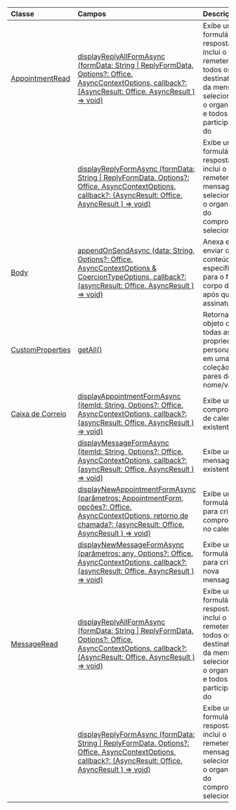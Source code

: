 | Classe | Campos | Descrição |
|:---|:---|:---|
|[AppointmentRead](/javascript/api/outlook/outlook.appointmentread)|[displayReplyAllFormAsync (formData: String \| ReplyFormData, Options?: Office. AsyncContextOptions, callback?: (AsyncResult: Office. AsyncResult <void> ) => void)](/javascript/api/outlook/outlook.appointmentread#displayreplyallformasync-formdata--options--callback--asyncresult-)|Exibe um formulário de resposta que inclui o remetente e todos os destinatários da mensagem selecionada ou o organizador e todos os participantes do|
||[displayReplyFormAsync (formData: String \| ReplyFormData, Options?: Office. AsyncContextOptions, callback?: (AsyncResult: Office. AsyncResult <void> ) => void)](/javascript/api/outlook/outlook.appointmentread#displayreplyformasync-formdata--options--callback--asyncresult-)|Exibe um formulário de resposta que inclui o remetente da mensagem selecionada ou o organizador do compromisso selecionado.|
|[Body](/javascript/api/outlook/outlook.body)|[appendOnSendAsync (data: String, Options?: Office. AsyncContextOptions & CoercionTypeOptions, callback?: (asyncResult: Office. AsyncResult <void> ) => void)](/javascript/api/outlook/outlook.body#appendonsendasync-data--options--callback--asyncresult-)|Anexa em enviar o conteúdo especificado para o final do corpo do item, após qualquer assinatura.|
|[CustomProperties](/javascript/api/outlook/outlook.customproperties)|[getAll()](/javascript/api/outlook/outlook.customproperties#getall--)|Retorna um objeto com todas as propriedades personalizadas em uma coleção de pares de nome/valor.|
|[Caixa de Correio](/javascript/api/outlook/outlook.mailbox)|[displayAppointmentFormAsync (itemId: String, Options?: Office. AsyncContextOptions, callback?: (asyncResult: Office. AsyncResult <void> ) => void)](/javascript/api/outlook/outlook.mailbox#displayappointmentformasync-itemid--options--callback--asyncresult-)|Exibe um compromisso de calendário existente.|
||[displayMessageFormAsync (itemId: String, Options?: Office. AsyncContextOptions, callback?: (asyncResult: Office. AsyncResult <void> ) => void)](/javascript/api/outlook/outlook.mailbox#displaymessageformasync-itemid--options--callback--asyncresult-)|Exibe uma mensagem existente.|
||[displayNewAppointmentFormAsync (parâmetros: AppointmentForm, opções?: Office. AsyncContextOptions, retorno de chamada?: (asyncResult: Office. AsyncResult <void> ) => void)](/javascript/api/outlook/outlook.mailbox#displaynewappointmentformasync-parameters--options--callback--asyncresult-)|Exibe um formulário para criar um compromisso no calendário.|
||[displayNewMessageFormAsync (parâmetros: any, Options?: Office. AsyncContextOptions, callback?: (asyncResult: Office. AsyncResult <void> ) => void)](/javascript/api/outlook/outlook.mailbox#displaynewmessageformasync-parameters--options--callback--asyncresult-)|Exibe um formulário para criar uma nova mensagem.|
|[MessageRead](/javascript/api/outlook/outlook.messageread)|[displayReplyAllFormAsync (formData: String \| ReplyFormData, Options?: Office. AsyncContextOptions, callback?: (AsyncResult: Office. AsyncResult <void> ) => void)](/javascript/api/outlook/outlook.messageread#displayreplyallformasync-formdata--options--callback--asyncresult-)|Exibe um formulário de resposta que inclui o remetente e todos os destinatários da mensagem selecionada ou o organizador e todos os participantes do|
||[displayReplyFormAsync (formData: String \| ReplyFormData, Options?: Office. AsyncContextOptions, callback?: (AsyncResult: Office. AsyncResult <void> ) => void)](/javascript/api/outlook/outlook.messageread#displayreplyformasync-formdata--options--callback--asyncresult-)|Exibe um formulário de resposta que inclui o remetente da mensagem selecionada ou o organizador do compromisso selecionado.|
